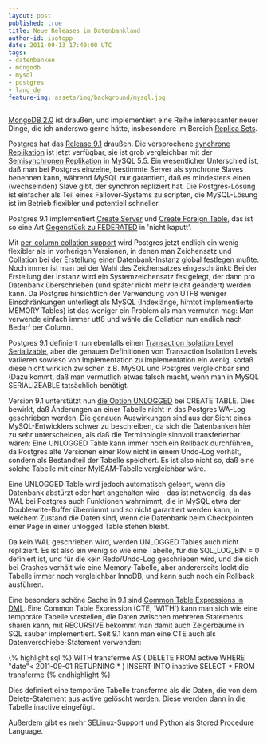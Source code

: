 ```yaml
---
layout: post
published: true
title: Neue Releases im Datenbankland
author-id: isotopp
date: 2011-09-13 17:40:00 UTC
tags:
- datenbanken
- mongodb
- mysql
- postgres
- lang_de
feature-img: assets/img/background/mysql.jpg
---
```

[MongoDB 2.0](http://www.mongodb.org/display/DOCS/2.0%2BRelease%2BNotes) 
ist draußen, und implementiert eine Reihe interessanter neuer Dinge, die ich
anderswo gerne hätte, insbesondere im Bereich 
[Replica Sets](http://www.mongodb.org/display/DOCS/2.0%2BRelease%2BNotes#2.0ReleaseNotes-ReplicaSets).

Postgres hat das 
[Release 9.1](http://www.postgresql.org/docs/9.1/static/release-9-1.html) 
draußen. Die versprochene 
[synchrone Replikation](http://www.postgresql.org/docs/9.1/static/warm-standby.html#SYNCHRONOUS-REPLICATION) 
ist jetzt verfügbar, sie ist grob vergleichbar mit der 
[Semisynchronen Replikation](http://dev.mysql.com/doc/refman/5.5/en/replication-semisync.html) 
in MySQL 5.5. Ein wesentlicher Unterschied ist, daß man bei Postgres
einzelne, bestimmte Server als synchrone Slaves benennen kann, während MySQL
nur garantiert, daß es mindestens einen (wechselnden) Slave gibt, der
synchron repliziert hat. Die Postgres-Lösung ist einfacher als Teil eines
Failover-Systems zu scripten, die MySQL-Lösung ist im Betrieb flexibler und
potentiell schneller.

Postgres 9.1 implementiert 
[Create Server](http://www.postgresql.org/docs/9.1/static/sql-createserver.html) 
und 
[Create Foreign Table](http://www.postgresql.org/docs/9.1/static/sql-createforeigntable.html), 
das ist so eine Art 
[Gegenstück zu FEDERATED](http://dev.mysql.com/doc/refman/5.5/en/federated-storage-engine.html)
in 'nicht kaputt'.

Mit 
[per-column collation support](http://www.postgresql.org/docs/9.1/static/collation.html) 
wird Postgres jetzt endlich ein wenig flexibler als in vorherigen Versionen,
in denen man Zeichensatz und Collation bei der Erstellung einer
Datenbank-Instanz global festlegen mußte. Noch immer ist man bei der Wahl
des Zeichensatzes eingeschränkt: Bei der Erstellung der Instanz wird ein
Systemzeichensatz festgelegt, der dann pro Datenbank überschrieben (und
später nicht mehr leicht geändert) werden kann. Da Postgres hinsichtlich der
Verwendung von UTF8 weniger Einschränkungen unterliegt als MySQL
(Indexlänge, hirntot implementierte MEMORY Tables) ist das weniger ein
Problem als man vermuten mag: Man verwende einfach immer utf8 und wähle die
Collation nun endlich nach Bedarf per Column.

Postgres 9.1 definiert nun ebenfalls einen 
[Transaction Isolation Level Serializable](http://www.postgresql.org/docs/9.1/static/transaction-iso.html#XACT-SERIALIZABLE), 
aber die genauen Definitionen von Transaction Isolation Levels variieren
sowieso von Implementation zu Implementation ein wenig, sodaß diese nicht
wirklich zwischen z.B. MySQL und Postgres vergleichbar sind (Dazu kommt, daß
man vermutlich etwas falsch macht, wenn man in MySQL SERIALiZEABLE
tatsächlich benötigt.

Version 9.1 unterstützt nun 
[die Option UNLOGGED](http://www.postgresql.org/docs/9.1/static/sql-createtable.html) 
bei CREATE TABLE. Dies bewirkt, daß Änderungen an einer Tabelle nicht in das
Postgres WA-Log geschrieben werden. Die genauen Auswirkungen sind aus der
Sicht eines MySQL-Entwicklers schwer zu beschreiben, da sich die Datenbanken
hier zu sehr unterscheiden, als daß die Terminologie sinnvoll transferierbar
wären: Eine UNLOGGED Table kann immer noch ein Rollback durchführen, da
Postgres alte Versionen einer Row nicht in einem Undo-Log vorhält, sondern
als Bestandteil der Tabelle speichert. Es ist also nicht so, daß eine solche
Tabelle mit einer MyISAM-Tabelle vergleichbar wäre.

Eine UNLOGGED Table wird jedoch automatisch geleert, wenn die Datenbank
abstürzt oder hart angehalten wird - das ist notwendig, da das WAL bei
Postgres auch Funktionen wahrnimmt, die in MySQL etwa der Doublewrite-Buffer
übernimmt und so nicht garantiert werden kann, in welchem Zustand die Daten
sind, wenn die Datenbank beim Checkpointen einer Page in einer unlogged
Table stehen bleibt.

Da kein WAL geschrieben wird, werden UNLOGGED Tables auch nicht repliziert.
Es ist also ein wenig so wie eine Tabelle, für die SQL_LOG_BIN = 0 definiert
ist, und für die kein Redo/Undo-Log geschrieben wird, und die sich bei
Crashes verhält wie eine Memory-Tabelle, aber andererseits lockt die Tabelle
immer noch vergleichbar InnoDB, und kann auch noch ein Rollback ausführen.

Eine besonders schöne Sache in 9.1 sind 
[Common Table Expressions in DML](http://www.postgresql.org/docs/9.1/static/queries-with.html). 
Eine Common Table Expression (CTE, 'WITH') kann man sich wie eine temporäre
Tabelle vorstellen, die Daten zwischen mehreren Statements sharen kann, mit
RECURSIVE bekommt man damit auch Zeigerbäume in SQL sauber implementiert.
Seit 9.1 kann man eine CTE auch als Datenverschiebe-Statement verwenden:

{% highlight sql %}
WITH transferme AS (
  DELETE FROM active 
  WHERE "date"< 2011-09-01
  RETURNING *
) 
INSERT INTO inactive SELECT * FROM transferme
{% endhighlight %}

Dies definiert eine temporäre Tabelle transferme als die Daten, die von dem
Delete-Statement aus active gelöscht werden. Diese werden dann in die
Tabelle inactive eingefügt.

Außerdem gibt es mehr SELinux-Support und Python als Stored Procedure Language.
